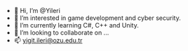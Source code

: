 - 👋 Hi, I’m @Yileri
- 👀 I’m interested in game development and cyber security.
- 🌱 I’m currently learning C#, C++ and Unity.
- 💞️ I’m looking to collaborate on ...
- 📫 yigit.ileri@ozu.edu.tr

<!---
Yileri/Yileri is a ✨ special ✨ repository because its `README.md` (this file) appears on your GitHub profile.
You can click the Preview link to take a look at your changes.
--->
